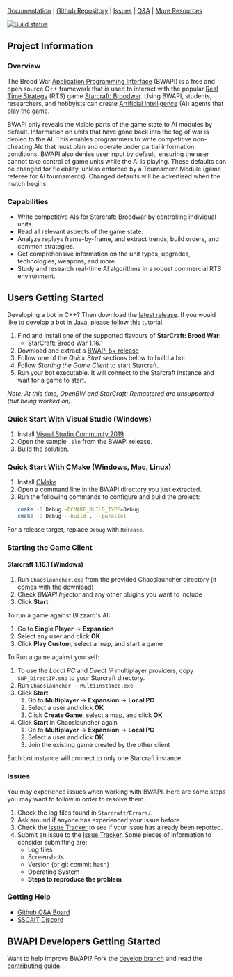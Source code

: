 [Documentation](http://bwapi.github.io/) | [Github Repository](https://github.com/bwapi/bwapi) | [Issues](https://github.com/bwapi/bwapi/issues) | [Q&A](https://github.com/bwapi/bwapi/discussions/categories/q-a) | [More Resources](https://github.com/bwapi/bwapi/wiki/Useful-Links)

[![Build status](https://ci.appveyor.com/api/projects/status/6eikd5g49co6l5ty/branch/develop?svg=true)](https://ci.appveyor.com/project/heinermann/bwapi/branch/develop)

## Project Information

### Overview

The Brood War [Application Programming Interface](https://en.wikipedia.org/wiki/Application_programming_interface) (BWAPI)
is a free and open source C++ framework that is used to interact with the popular
[Real Time Strategy](https://en.wikipedia.org/wiki/Real-time_strategy) (RTS) game
[Starcraft: Broodwar](http://www.blizzard.com/games/sc/). Using BWAPI, students, researchers, and hobbyists can
create [Artificial Intelligence](https://en.wikipedia.org/wiki/Artificial_intelligence) (AI) agents that play the game.

BWAPI only reveals the visible parts of the game state to AI modules by default. Information on units
that have gone back into the fog of war is denied to the AI. This enables programmers to write competitive
non-cheating AIs that must plan and operate under partial information conditions. BWAPI also denies
user input by default, ensuring the user cannot take control of game units while the AI is playing.
These defaults can be changed for flexibility, unless enforced by a Tournament Module (game referee for
AI tournaments). Changed defaults will be advertised when the match begins.


### Capabilities

 - Write competitive AIs for Starcraft: Broodwar by controlling individual units.
 - Read all relevant aspects of the game state.
 - Analyze replays frame-by-frame, and extract trends, build orders, and common strategies.
 - Get comprehensive information on the unit types, upgrades, technologies, weapons, and more.
 - Study and research real-time AI algorithms in a robust commercial RTS environment.

 
## Users Getting Started
Developing a bot in C++? Then download the [latest release](https://github.com/bwapi/bwapi/releases). If you would like to develop a bot in Java, please follow [this tutorial](http://sscaitournament.com/index.php?action=tutorial).

1. Find and install one of the supported flavours of **StarCraft: Brood War**:
   - StarCraft: Brood War 1.16.1
2. Download and extract a [BWAPI 5+ release](https://github.com/bwapi/bwapi/releases)
3. Follow one of the *Quick Start* sections below to build a bot.
4. Follow *Starting the Game Client* to start Starcraft.
5. Run your bot executable. It will connect to the Starcraft instance and wait for a game to start.

*Note: At this time, OpenBW and StarCraft: Remastered are unsupported (but being worked on).*

### Quick Start With Visual Studio (Windows)

1. Install [Visual Studio Community 2019](https://visualstudio.microsoft.com/vs/)
2. Open the sample `.sln` from the BWAPI release.
3. Build the solution.

### Quick Start With CMake (Windows, Mac, Linux)

1. Install [CMake](https://cmake.org/)
2. Open a command line in the BWAPI directory you just extracted.
3. Run the following commands to configure and build the project:
    ```sh
    cmake -B Debug -DCMAKE_BUILD_TYPE=Debug
    cmake -B Debug --build . --parallel
    ```

For a release target, replace `Debug` with `Release`.

### Starting the Game Client

#### Starcraft 1.16.1 (Windows)
1. Run `Chaoslauncher.exe` from the provided Chaoslauncher directory (it comes with the download)
2. Check *BWAPI Injector* and any other plugins you want to include
3. Click **Start**

To run a game against Blizzard's AI:
  1. Go to **Single Player** -> **Expansion**
  2. Select any user and click **OK**
  3. Click **Play Custom**, select a map, and start a game

To Run a game against yourself:
  1. To use the *Local PC* and *Direct IP* multiplayer providers, copy `SNP_DirectIP.snp` to your Starcraft directory.
  2. Run `Chaoslauncher - MultiInstance.exe`
  3. Click **Start**
      1. Go to **Multiplayer** -> **Expansion** -> **Local PC**
      2. Select a user and click **OK**
      3. Click **Create Game**, select a map, and click **OK**
  4. Click **Start** in Chaoslauncher again
      1. Go to **Multiplayer** -> **Expansion** -> **Local PC**
      2. Select a user and click **OK**
      3. Join the existing game created by the other client

Each bot instance will connect to only one Starcraft instance.

### Issues
You may experience issues when working with BWAPI. Here are some steps you may want to follow in order to resolve them.
1. Check the log files found in `Starcraft/Errors/`.
2. Ask around if anyone has experienced your issue before.
3. Check the [Issue Tracker](https://github.com/bwapi/bwapi/issues) to see if your issue has already been reported.
4. Submit an issue to the [Issue Tracker](https://github.com/bwapi/bwapi/issues). Some pieces of information to consider submitting are:
   - Log files
   - Screenshots
   - Version (or git commit hash)
   - Operating System
   - **Steps to reproduce the problem**

### Getting Help
- [Github Q&A Board](https://github.com/bwapi/bwapi/discussions/categories/q-a)
- [SSCAIT Discord](https://discordapp.com/invite/w9wRRrF)

## BWAPI Developers Getting Started
Want to help improve BWAPI? Fork the [develop branch](https://github.com/bwapi/bwapi/tree/develop) and read the [contributing guide](CONTRIBUTING.md).

